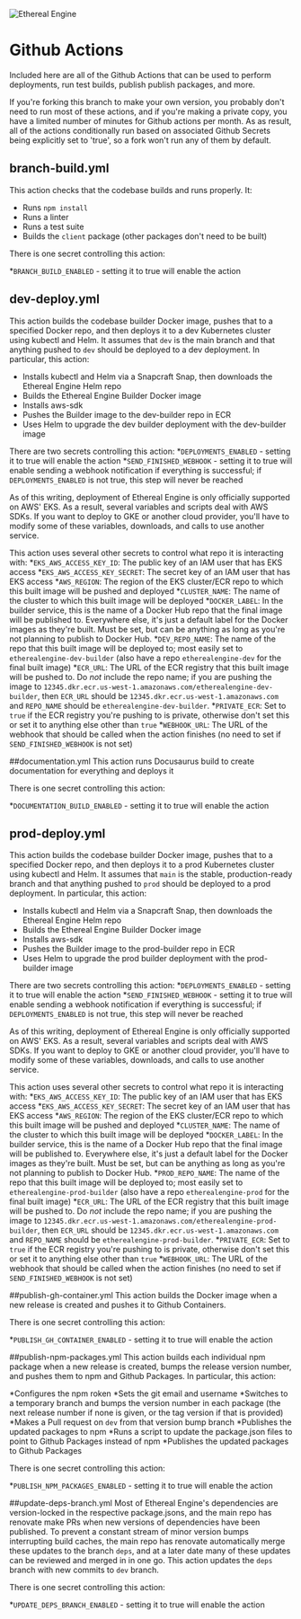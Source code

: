 ![Ethereal Engine](https://github.com/etherealengine/etherealengine/raw/dev/etherealengine%20black.png)

# Github Actions

Included here are all of the Github Actions that can be used to perform deployments,
run test builds, publish publish packages, and more. 

If you're forking this branch to make your own version, you probably don't need to run most of
these actions, and if you're making a private copy, you have a limited number of minutes for
Github actions per month. As as result, all of the actions conditionally run based on associated 
Github Secrets being explicitly set to 'true', so a fork won't run any of them by default.

## branch-build.yml
This action checks that the codebase builds and runs properly. It:
* Runs `npm install`
* Runs a linter
* Runs a test suite
* Builds the `client` package (other packages don't need to be built)

There is one secret controlling this action:

*`BRANCH_BUILD_ENABLED` - setting it to true will enable the action

## dev-deploy.yml
This action builds the codebase builder Docker image, pushes that to a specified Docker repo, and then
deploys it to a dev Kubernetes cluster using kubectl and Helm. It assumes that `dev` is the main branch and that anything 
pushed to `dev` should be deployed to a dev deployment. In particular, this action:

* Installs kubectl and Helm via a Snapcraft Snap, then downloads the Ethereal Engine Helm repo
* Builds the Ethereal Engine Builder Docker image
* Installs aws-sdk
* Pushes the Builder image to the dev-builder repo in ECR
* Uses Helm to upgrade the dev builder deployment with the dev-builder image  

There are two secrets controlling this action:
*`DEPLOYMENTS_ENABLED` - setting it to true will enable the action
*`SEND_FINISHED_WEBHOOK` - setting it to true will enable sending a webhook notification if everything
is successful; if `DEPLOYMENTS_ENABLED` is not true, this step will never be reached

As of this writing, deployment of Ethereal Engine is only officially supported on AWS' EKS. As a result, several
variables and scripts deal with AWS SDKs. If you want to deploy to GKE or another cloud provider, you'll
have to modify some of these variables, downloads, and calls to use another service.

This action uses several other secrets to control what repo it is interacting with:
*`EKS_AWS_ACCESS_KEY_ID`: The public key of an IAM user that has EKS access
*`EKS_AWS_ACCESS_KEY_SECRET`: The secret key of an IAM user that has EKS access
*`AWS_REGION`: The region of the EKS cluster/ECR repo to which this built image will be pushed and deployed
*`CLUSTER_NAME`: The name of the cluster to which this built image will be deployed
*`DOCKER_LABEL`: In the builder service, this is the name of a Docker Hub repo that the final image
will be published to. Everywhere else, it's just a default label for the Docker images as they're built.
Must be set, but can be anything as long as you're not planning to publish to Docker Hub.
*`DEV_REPO_NAME`: The name of the repo that this built image will be deployed to; most easily set to `etherealengine-dev-builder`
(also have a repo `etherealengine-dev` for the final built image)
*`ECR_URL`: The URL of the ECR registry that this built image will be pushed to. Do *not* include the repo name;
if you are pushing the image to `12345.dkr.ecr.us-west-1.amazonaws.com/etherealengine-dev-builder`, then `ECR_URL`
should be `12345.dkr.ecr.us-west-1.amazonaws.com` and `REPO_NAME` should be `etherealengine-dev-builder`.
*`PRIVATE_ECR`: Set to `true` if the ECR registry you're pushing to is private, otherwise don't set this
or set it to anything else other than `true`
*`WEBHOOK_URL`: The URL of the webhook that should be called when the action finishes (no need to set
if `SEND_FINISHED_WEBHOOK` is not set)

##documentation.yml
This action runs Docusaurus build to create documentation for everything and deploys it 

There is one secret controlling this action:

*`DOCUMENTATION_BUILD_ENABLED` - setting it to true will enable the action

## prod-deploy.yml
This action builds the codebase builder Docker image, pushes that to a specified Docker repo, and then
deploys it to a prod Kubernetes cluster using kubectl and Helm. It assumes that `main` is the stable,
production-ready branch and that anything pushed to `prod` should be deployed to a prod deployment. 
In particular, this action:

* Installs kubectl and Helm via a Snapcraft Snap, then downloads the Ethereal Engine Helm repo
* Builds the Ethereal Engine Builder Docker image
* Installs aws-sdk
* Pushes the Builder image to the prod-builder repo in ECR
* Uses Helm to upgrade the prod builder deployment with the prod-builder image

There are two secrets controlling this action:
*`DEPLOYMENTS_ENABLED` - setting it to true will enable the action
*`SEND_FINISHED_WEBHOOK` - setting it to true will enable sending a webhook notification if everything
is successful; if `DEPLOYMENTS_ENABLED` is not true, this step will never be reached

As of this writing, deployment of Ethereal Engine is only officially supported on AWS' EKS. As a result, several
variables and scripts deal with AWS SDKs. If you want to deploy to GKE or another cloud provider, you'll
have to modify some of these variables, downloads, and calls to use another service.

This action uses several other secrets to control what repo it is interacting with:
*`EKS_AWS_ACCESS_KEY_ID`: The public key of an IAM user that has EKS access
*`EKS_AWS_ACCESS_KEY_SECRET`: The secret key of an IAM user that has EKS access
*`AWS_REGION`: The region of the EKS cluster/ECR repo to which this built image will be pushed and deployed
*`CLUSTER_NAME`: The name of the cluster to which this built image will be deployed
*`DOCKER_LABEL`: In the builder service, this is the name of a Docker Hub repo that the final image
will be published to. Everywhere else, it's just a default label for the Docker images as they're built.
Must be set, but can be anything as long as you're not planning to publish to Docker Hub.
*`PROD_REPO_NAME`: The name of the repo that this built image will be deployed to; most easily set to `etherealengine-prod-builder`
(also have a repo `etherealengine-prod` for the final built image)
*`ECR_URL`: The URL of the ECR registry that this built image will be pushed to. Do *not* include the repo name;
if you are pushing the image to `12345.dkr.ecr.us-west-1.amazonaws.com/etherealengine-prod-builder`, then `ECR_URL`
should be `12345.dkr.ecr.us-west-1.amazonaws.com` and `REPO_NAME` should be `etherealengine-prod-builder`.
*`PRIVATE_ECR`: Set to `true` if the ECR registry you're pushing to is private, otherwise don't set this
or set it to anything else other than `true`
*`WEBHOOK_URL`: The URL of the webhook that should be called when the action finishes (no need to set
if `SEND_FINISHED_WEBHOOK` is not set)

##publish-gh-container.yml
This action builds the Docker image when a new release is created and pushes it to Github Containers.

There is one secret controlling this action:

*`PUBLISH_GH_CONTAINER_ENABLED` - setting it to true will enable the action

##publish-npm-packages.yml
This action builds each individual npm package when a new release is created, bumps the release version number,
and pushes them to npm and Github Packages. 
In particular, this action:

*Configures the npm roken
*Sets the git email and username
*Switches to a temporary branch and bumps the version number in each package (the next release number
if none is given, or the tag version if that is provided)
*Makes a Pull request on `dev` from that version bump branch
*Publishes the updated packages to npm
*Runs a script to update the package.json files to point to Github Packages instead of npm
*Publishes the updated packages to Github Packages

There is one secret controlling this action:

*`PUBLISH_NPM_PACKAGES_ENABLED` - setting it to true will enable the action

##update-deps-branch.yml
Most of Ethereal Engine's dependencies are version-locked in the respective package.jsons, and the main repo has
renovate make PRs when new versions of dependencies have been published. To prevent a constant stream of minor
version bumps interrupting build caches, the main repo has renovate automatically merge these updates to
the branch `deps`, and at a later date many of these updates can be reviewed and merged in in one go.
This action updates the `deps` branch with new commits to `dev` branch.

There is one secret controlling this action:

*`UPDATE_DEPS_BRANCH_ENABLED` - setting it to true will enable the action